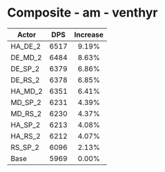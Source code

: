 # Composite - am - venthyr
| Actor | DPS | Increase |
|---|:---:|:---:|
|HA_DE_2|6517|9.19%|
|DE_MD_2|6484|8.63%|
|DE_SP_2|6379|6.86%|
|DE_RS_2|6378|6.85%|
|HA_MD_2|6351|6.41%|
|MD_SP_2|6231|4.39%|
|MD_RS_2|6230|4.37%|
|HA_SP_2|6213|4.08%|
|HA_RS_2|6212|4.07%|
|RS_SP_2|6096|2.13%|
|Base|5969|0.00%|
